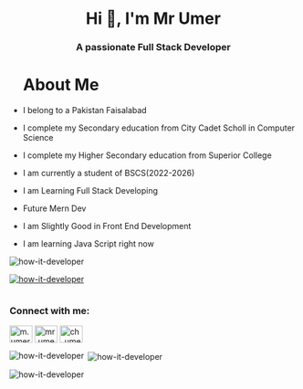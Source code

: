 <h1 align="center">Hi 👋, I'm Mr Umer</h1>
<h3 align="center">A passionate Full Stack Developer</h3>
<ul>
  <h1>About Me</h1>
  <li>
<p>I belong to a Pakistan Faisalabad </p> </li>
  <li>
<p>I complete my Secondary education from City Cadet Scholl in Computer Science</p></li>
<li><p>I complete my Higher Secondary  education from Superior College </p></li>
<li><p>I am currently a student of BSCS(2022-2026)</p></li>
<li><p>I am Learning Full Stack Developing</p></li>
<li><p>Future Mern Dev</p></li>
<li><p>I am Slightly Good in Front End Development</p></li>
<li><p>I am learning Java Script right now </p></li>
   
</ul>

<p align="left"> <img src="https://komarev.com/ghpvc/?username=how-it-developer&label=Profile%20views&color=0e75b6&style=flat" alt="how-it-developer" /> </p>

<p align="left"> <a href="https://github.com/ryo-ma/github-profile-trophy"><img src="https://github-profile-trophy.vercel.app/?username=how-it-developer" alt="how-it-developer" /></a> </p>

<p align="left"> <a href="https://twitter.com/" target="blank"><img src="https://img.shields.io/twitter/follow/?logo=twitter&style=for-the-badge" alt="" /></a> </p>

<h3 align="left">Connect with me:</h3>
<p align="left">
<a href="https://linkedin.com/in/m.umer.mustafa" target="blank"><img align="center" src="https://raw.githubusercontent.com/rahuldkjain/github-profile-readme-generator/master/src/images/icons/Social/linked-in-alt.svg" alt="m.umer.mustafa" height="30" width="40" /></a>
<a href="https://fb.com/mr.umer" target="blank"><img align="center" src="https://raw.githubusercontent.com/rahuldkjain/github-profile-readme-generator/master/src/images/icons/Social/facebook.svg" alt="mr.umer" height="30" width="40" /></a>
<a href="https://instagram.com/ch_umer_it" target="blank"><img align="center" src="https://raw.githubusercontent.com/rahuldkjain/github-profile-readme-generator/master/src/images/icons/Social/instagram.svg" alt="ch_umer_it" height="30" width="40" /></a>
</p>

<p><img align="left" src="https://github-readme-stats.vercel.app/api/top-langs?username=how-it-developer&show_icons=true&locale=en&layout=compact" alt="how-it-developer" /></p>

<p>&nbsp;<img align="center" src="https://github-readme-stats.vercel.app/api?username=how-it-developer&show_icons=true&locale=en" alt="how-it-developer" /></p>

<p><img align="center" src="https://github-readme-streak-stats.herokuapp.com/?user=how-it-developer&" alt="how-it-developer" /></p>
